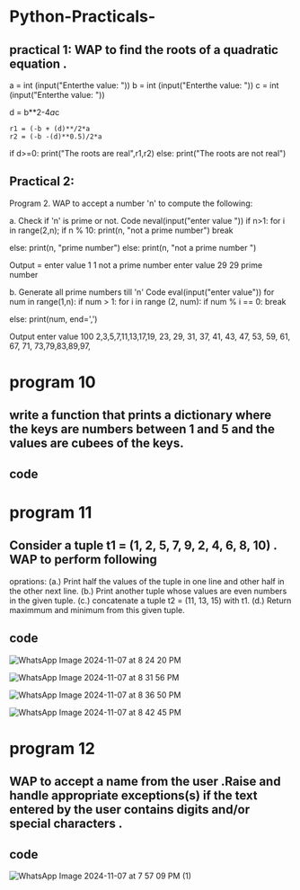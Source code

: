 # Python-Practicals-
## practical 1: WAP to find the roots of a quadratic equation .

a = int (input("Enterthe value: "))
b = int (input("Enterthe value: "))
c = int (input("Enterthe value: "))

d = b**2-4*a*c 

    r1 = (-b + (d)**/2*a
    r2 = (-b -(d)**0.5)/2*a
if d>=0:
print("The roots are real",r1,r2)
else:
print("The roots are not real")
   

## Practical 2:
Program 2. WAP to accept a number 'n' to compute the following:

a. Check if 'n' is prime or not. Code neval(input("enter value ")) if n>1: for i in range(2,n); if n % 10: print(n, "not a prime number") break

else: print(n, "prime number") else: print(n, "not a prime number ")

Output = enter value 1 1 not a prime number enter value 29 29 prime number

b. Generate all prime numbers till 'n' Code eval(input("enter value")) for num in range(1,n): if num > 1: for i in range (2, num): if num % i == 0: break

else: print(num, end=',')

Output enter value 100 2,3,5,7,11,13,17,19, 23, 29, 31, 37, 41, 43, 47, 53, 59, 61, 67, 71, 73,79,83,89,97,


# program 10
## write a function that prints a dictionary where the keys are numbers between 1 and 5 and the values are cubees of the keys.
## code 

# program 11
## Consider a tuple t1 = (1, 2, 5, 7, 9, 2, 4, 6, 8, 10) . WAP to perform following
oprations:
(a.) Print half the values of the tuple in one line and other half in the other next line. 
(b.) Print another tuple whose values are even numbers in the given tuple.
(c.) concatenate a tuple t2 = (11, 13, 15) with t1.
(d.) Return maximmum and minimum from this given tuple.
## code 
![WhatsApp Image 2024-11-07 at 8 24 20 PM](https://github.com/user-attachments/assets/d94f563a-b46c-4c1c-a873-400a62b12f77)

![WhatsApp Image 2024-11-07 at 8 31 56 PM](https://github.com/user-attachments/assets/63c82aae-dba0-4a2f-8946-e0ee7af22536)

![WhatsApp Image 2024-11-07 at 8 36 50 PM](https://github.com/user-attachments/assets/572ef5a9-005a-446d-a7f8-e6b2f03c6040)

![WhatsApp Image 2024-11-07 at 8 42 45 PM](https://github.com/user-attachments/assets/20e9faac-1f2a-4b56-a5e9-d421d5aa1550)

# program 12
## WAP to accept a name from the user .Raise and handle appropriate exceptions(s) if the text entered by the user contains digits and/or special characters .
## code 
![WhatsApp Image 2024-11-07 at 7 57 09 PM (1)](https://github.com/user-attachments/assets/3472595d-babc-4802-9fdb-9dfe6ca7688e)





